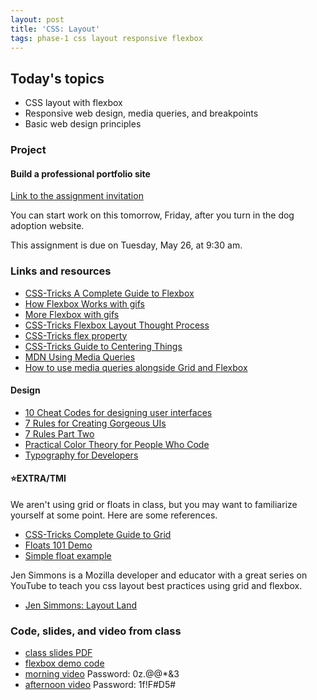 ```yaml
---
layout: post
title: 'CSS: Layout'
tags: phase-1 css layout responsive flexbox
---
```


## Today's topics

- CSS layout with flexbox
- Responsive web design, media queries, and breakpoints
- Basic web design principles

### Project

#### Build a professional portfolio site

[Link to the assignment invitation](https://classroom.github.com/a/kgXvCoe6)

You can start work on this tomorrow, Friday, after you turn in the dog adoption website.

This assignment is due on Tuesday, May 26, at 9:30 am.

### Links and resources

- [CSS-Tricks A Complete Guide to Flexbox](https://css-tricks.com/snippets/css/a-guide-to-flexbox/)
- [How Flexbox Works with gifs](https://www.freecodecamp.org/news/an-animated-guide-to-flexbox-d280cf6afc35/#.ny5qtyivp)
- [More Flexbox with gifs](https://www.freecodecamp.org/news/even-more-about-how-flexbox-works-explained-in-big-colorful-animated-gifs-a5a74812b053/#.mmcrvo7pu)
- [CSS-Tricks Flexbox Layout Thought Process](https://css-tricks.com/the-thought-process-behind-a-flexbox-layout/)
- [CSS-Tricks flex property](https://css-tricks.com/almanac/properties/f/flex/)
- [CSS-Tricks Guide to Centering Things](https://css-tricks.com/centering-css-complete-guide/)
- [MDN Using Media Queries](https://developer.mozilla.org/en-US/docs/Web/CSS/Media_Queries/Using_media_queries)
- [How to use media queries alongside Grid and Flexbox](https://www.smashingmagazine.com/2018/02/media-queries-responsive-design-2018/)


#### Design

- [10 Cheat Codes for designing user interfaces](https://medium.com/sketch-app-sources/design-cheatsheet-274384775da9)
- [7 Rules for Creating Gorgeous UIs](https://learnui.design/blog/7-rules-for-creating-gorgeous-ui-part-1.html)
- [7 Rules Part Two](https://learnui.design/blog/7-rules-for-creating-gorgeous-ui-part-2.html#rule-4-learn-the-methods-of-overlaying-text-on-images)
- [Practical Color Theory for People Who Code](https://tallys.github.io/color-theory/)
- [Typography for Developers](https://tallys.github.io/color-theory/)

#### ⭐️EXTRA/TMI

We aren't using grid or floats in class, but you may want to familiarize yourself at some point. Here are some references.

- [CSS-Tricks Complete Guide to Grid](https://css-tricks.com/snippets/css/complete-guide-grid/)
- [Floats 101 Demo](https://codepen.io/amygori/pen/BmEmGg)
- [Simple float example](https://codepen.io/amygori/pen/qVwVjX)

Jen Simmons is a Mozilla developer and educator with a great series on YouTube to teach you css layout best practices using grid and flexbox.

- [Jen Simmons: Layout Land](https://www.youtube.com/channel/UC7TizprGknbDalbHplROtag)




### Code, slides, and video from class

- [class slides PDF](/slide-decks/css-layout.pdf)
- [flexbox demo code](https://github.com/momentum-team-2/examples/tree/master/css-flexbox)
- [morning video](https://us02web.zoom.us/rec/share/vfxIcY3rqUhLZoHx1WqFerMOXZvuaaa80XMY_vsImEYcOLE65ft1U_pKEi4jlZk8) Password: 0z.@@*&3
- [afternoon video](https://us02web.zoom.us/rec/share/tcdTBrrI2jJORJHK9GL5VfImOt_MX6a8gSFK_PUEzBnmdleMiD2OMKmivXkdILLS) Password: 1f!F#D5#
